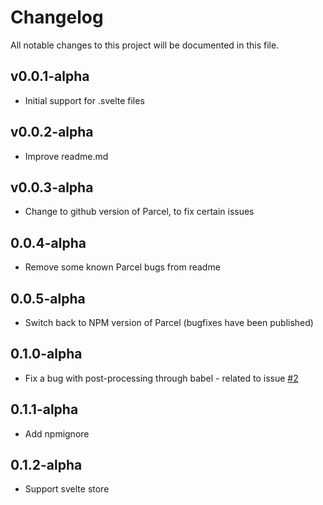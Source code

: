 # Changelog
All notable changes to this project will be documented in this file.

## v0.0.1-alpha
- Initial support for .svelte files

## v0.0.2-alpha
- Improve readme.md

## v0.0.3-alpha
- Change to github version of Parcel, to fix certain issues

## 0.0.4-alpha
- Remove some known Parcel bugs from readme

## 0.0.5-alpha
- Switch back to NPM version of Parcel (bugfixes have been published)

## 0.1.0-alpha
- Fix a bug with post-processing through babel - related to issue [#2](https://github.com/DeMoorJasper/parcel-plugin-svelte/issues/2)

## 0.1.1-alpha
- Add npmignore

## 0.1.2-alpha
- Support svelte store
